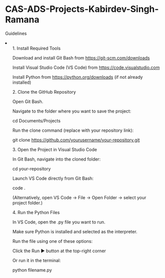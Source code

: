 # CAS-ADS-Projects-Kabirdev-Singh-Ramana
Guidelines
<li>
<ul>1. Install Required Tools

Download and install Git Bash from https://git-scm.com/downloads

Install Visual Studio Code (VS Code) from https://code.visualstudio.com

Install Python from https://python.org/downloads
 (if not already installed)</ul>

<ul>2. Clone the GitHub Repository

Open Git Bash.

Navigate to the folder where you want to save the project:

cd Documents/Projects


Run the clone command (replace with your repository link):

git clone https://github.com/yourusername/your-repository.git</ul>

<ul>3. Open the Project in Visual Studio Code

In Git Bash, navigate into the cloned folder:

cd your-repository


Launch VS Code directly from Git Bash:

code .


(Alternatively, open VS Code → File → Open Folder → select your project folder.)</ul>


<ul>4. Run the Python Files

In VS Code, open the .py file you want to run.

Make sure Python is installed and selected as the interpreter.

Run the file using one of these options:

Click the Run ▶ button at the top-right corner

Or run it in the terminal:

python filename.py</ul>
</li>
